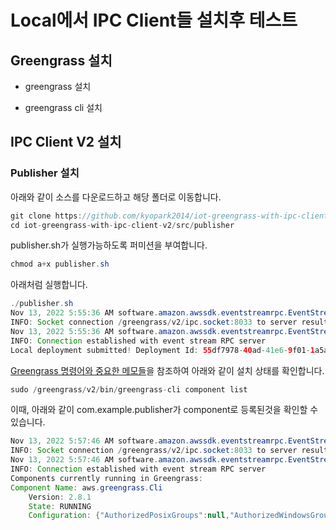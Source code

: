 # Local에서 IPC Client들 설치후 테스트

## Greengrass 설치 

- greengrass 설치

- greengrass cli 설치 

## IPC Client V2 설치 

### Publisher 설치 

아래와 같이 소스를 다운로드하고 해당 폴더로 이동합니다. 

```java
git clone https://github.com/kyopark2014/iot-greengrass-with-ipc-client-v2
cd iot-greengrass-with-ipc-client-v2/src/publisher
```

publisher.sh가 실행가능하도록 퍼미션을 부여합니다. 

```java
chmod a+x publisher.sh 
```

아래처럼 실행합니다. 

```java
./publisher.sh 
Nov 13, 2022 5:55:36 AM software.amazon.awssdk.eventstreamrpc.EventStreamRPCConnection$1 onConnectionSetup
INFO: Socket connection /greengrass/v2/ipc.socket:8033 to server result [AWS_ERROR_SUCCESS]
Nov 13, 2022 5:55:36 AM software.amazon.awssdk.eventstreamrpc.EventStreamRPCConnection$1 onProtocolMessage
INFO: Connection established with event stream RPC server
Local deployment submitted! Deployment Id: 55df7978-40ad-41e6-9f01-1a5ab9dc4a62
```

[Greengrass 명령어와 중요한 메모들](https://github.com/kyopark2014/iot-greengrass/blob/main/greengrass-commands.md)을 참조하여 아래와 같이 설치 상태를 확인합니다. 

```java
sudo /greengrass/v2/bin/greengrass-cli component list
```

이때, 아래와 같이 com.example.publisher가 component로 등록된것을 확인할 수 있습니다.

```java
Nov 13, 2022 5:57:46 AM software.amazon.awssdk.eventstreamrpc.EventStreamRPCConnection$1 onConnectionSetup
INFO: Socket connection /greengrass/v2/ipc.socket:8033 to server result [AWS_ERROR_SUCCESS]
Nov 13, 2022 5:57:46 AM software.amazon.awssdk.eventstreamrpc.EventStreamRPCConnection$1 onProtocolMessage
INFO: Connection established with event stream RPC server
Components currently running in Greengrass:
Component Name: aws.greengrass.Cli
    Version: 2.8.1
    State: RUNNING
    Configuration: {"AuthorizedPosixGroups":null,"AuthorizedWindowsGroups":null}
```





